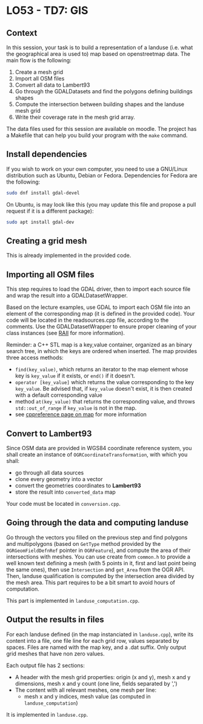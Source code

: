 # LO53 - TD7: GIS

## Context

In this session, your task is to build a representation of a landuse (i.e. what the geographical area is used to) map based on openstreetmap data. The main flow is the following:
1. Create a mesh grid
2. Import all OSM files
3. Convert all data to Lambert93
4. Go through the GDALDatasets and find the polygons defining buildings shapes
5. Compute the intersection between building shapes and the landuse mesh grid
6. Write their coverage rate in the mesh grid array.

The data files used for this session are available on moodle. The project has a Makefile that can help you build your program with the `make` command.

## Install dependencies

If you wish to work on your own computer, you need to use a GNU/Linux distribution such as Ubuntu, Debian or Fedora. Dependencies for Fedora are the following:

```bash
sudo dnf install gdal-devel
```

On Ubuntu, is may look like this (you may update this file and propose a pull request if it is a different package):

```bash
sudo apt install gdal-dev
```

## Creating a grid mesh

This is already implemented in the provided code.

## Importing all OSM files

This step requires to load the GDAL driver, then to import each source file and wrap the result into a GDALDatasetWrapper.

Based on the lecture examples, use GDAL to import each OSM file into an element of the corresponding map (it is defined in the provided code). Your code will be located in the readsources.cpp file, according to the comments. Use the GDALDatasetWrapper to ensure proper cleaning of your class instances (see [RAII](https://en.wikipedia.org/wiki/Resource_acquisition_is_initialization) for more information).

Reminder: a C++ STL map is a key,value container, organized as an binary search tree, in which the keys are ordered when inserted. The map provides three access methods:

 - `find(key_value)`, which returns an iterator to the map element whose key is `key_value` if it exists, or `end()` if it doesn't.
 - `operator [key_value]` which returns the value corresponding to the key `key_value`. Be advised that, if `key_value` doesn't exist, it is then created with a default corresponding value
 - method `at(key_value)` that returns the corresponding value, and throws `std::out_of_range` if `key_value` is not in the map.
 - see [cppreference page on map](https://en.cppreference.com/w/cpp/container/map) for more information

## Convert to Lambert93

Since OSM data are provided in WGS84 coordinate reference system, you shall create an instance of `OGRCoordinateTransformation`, with which you shall:

 - go through all data sources
 - clone every geometry into a vector
 - convert the geometries coordinates to **Lambert93**
 - store the result into `converted_data` map

Your code must be located in `conversion.cpp`.

## Going through the data and computing landuse

Go through the vectors you filled on the previous step and find polygons and multipolygons (based on `GetType` method provided by the `OGRGeomFieldDefnRef` pointer in `OGRFeature`), and compute the area of their intersections with meshes. You can use create from `common.h` to provide a well known text defining a mesh (with 5 points in it, first and last point being the same ones), then use `Intersection` and `get_Area` from the OGR API. Then, landuse qualification is computed by the intersection area divided by the mesh area. This part requires to be a bit smart to avoid hours of computation.

This part is implemented in `landuse_computation.cpp`.

## Output the results in files

For each landuse defined (in the map instanciated in `landuse.cpp`), write its content into a file, one file line for each grid row, values separated by spaces. Files are named with the map key, and a .dat suffix. Only output grid meshes that have non zero values.

Each output file has 2 sections:

 - A header with the mesh grid properties: origin (x and y), mesh x and y dimensions, mesh x and y count (one line, fields separated by ',')
 - The content with all relevant meshes, one mesh per line:
   - mesh x and y indices, mesh value (as computed in `landuse_computation`)
   
It is implemented in `landuse.cpp`.

